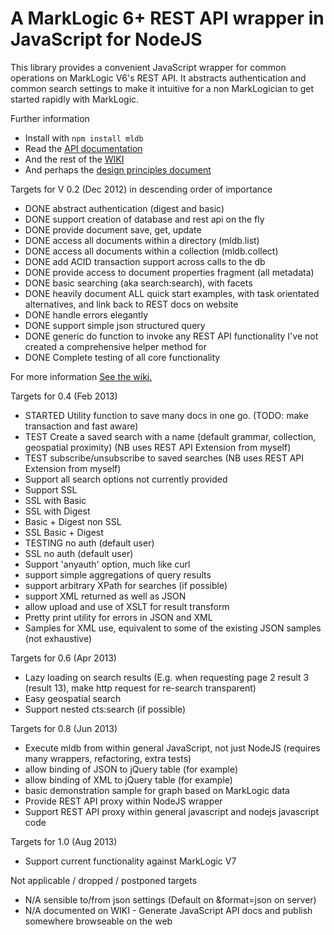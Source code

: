 # A MarkLogic 6+ REST API wrapper in JavaScript for NodeJS

This library provides a convenient JavaScript wrapper for common operations on MarkLogic V6's REST API. It abstracts authentication and common search settings to make it intuitive for a non MarkLogician to get started rapidly with MarkLogic.

Further information
 - Install with `npm install mldb`
 - Read the [API documentation](https://github.com/adamfowleruk/mldb/wiki/Api)
 - And the rest of the [WIKI](https://github.com/adamfowleruk/mldb/wiki)
 - And perhaps the [design principles document](https://github.com/adamfowleruk/mldb/wiki/Design)

Targets for V 0.2 (Dec 2012) in descending order of importance
 - DONE abstract authentication (digest and basic) 
 - DONE support creation of database and rest api on the fly
 - DONE provide document save, get, update
 - DONE access all documents within a directory (mldb.list)
 - DONE access all documents within a collection (mldb.collect)
 - DONE add ACID transaction support across calls to the db
 - DONE provide access to document properties fragment (all metadata)
 - DONE basic searching (aka search:search), with facets
 - DONE heavily document ALL quick start examples, with task orientated alternatives, and link back to REST docs on website
 - DONE handle errors elegantly
 - DONE support simple json structured query
 - DONE generic do function to invoke any REST API functionality I've not created a comprehensive helper method for
 - DONE Complete testing of all core functionality

For more information [See the wiki.](/adamfowleruk/mldb/wiki)

Targets for 0.4 (Feb 2013)
 - STARTED Utility function to save many docs in one go. (TODO: make transaction and fast aware)
 - TEST Create a saved search with a name (default grammar, collection, geospatial proximity) (NB uses REST API Extension from myself)
 - TEST subscribe/unsubscribe to saved searches (NB uses REST API Extension from myself)
 - Support all search options not currently provided
 - Support SSL
 - SSL with Basic
 - SSL with Digest
 - Basic + Digest non SSL
 - SSL Basic + Digest
 - TESTING no auth (default user)
 - SSL no auth (default user)
 - Support 'anyauth' option, much like curl
 - support simple aggregations of query results
 - support arbitrary XPath for searches (if possible)
 - support XML returned as well as JSON
 - allow upload and use of XSLT for result transform
 - Pretty print utility for errors in JSON and XML
 - Samples for XML use, equivalent to some of the existing JSON samples (not exhaustive)
 
Targets for 0.6 (Apr 2013)
 - Lazy loading on search results (E.g. when requesting page 2 result 3 (result 13), make http request for re-search transparent)
 - Easy geospatial search
 - Support nested cts:search (if possible)
 
Targets for 0.8 (Jun 2013)
 - Execute mldb from within general JavaScript, not just NodeJS (requires many wrappers, refactoring, extra tests)
 - allow binding of JSON to jQuery table (for example)
 - allow binding of XML to jQuery table (for example)
 - basic demonstration sample for graph based on MarkLogic data
 - Provide REST API proxy within NodeJS wrapper
 - Support REST API proxy within general javascript and nodejs javascript code

Targets for 1.0 (Aug 2013)
 - Support current functionality against MarkLogic V7

Not applicable / dropped / postponed targets
 - N/A sensible to/from json settings (Default on &format=json on server)
 - N/A documented on WIKI - Generate JavaScript API docs and publish somewhere browseable on the web